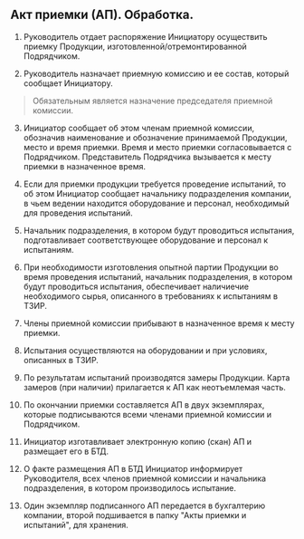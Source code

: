 ## Акт приемки (АП). Обработка.

1.    Руководитель отдает распоряжение Инициатору осуществить приемку Продукции, изготовленной/отремонтированной Подрядчиком.

2.    Руководитель назначает приемную комиссию и ее состав, который сообщает Инициатору.
>Обязательным является назначение председателя приемной комиссии.

3.    Инициатор сообщает об этом членам приемной комиссии, обозначив наименование и обозначение принимаемой Продукции, место и время приемки. Время и место приемки согласовывается с Подрядчиком. Представитель Подрядчика вызывается к месту приемки в назначенное время.

4.    Если для приемки продукции требуется проведение испытаний, то об этом Инициатор сообщает начальнику подразделения компании, в чьем ведении находится оборудование и персонал, необходимый для проведения испытаний.

5.    Начальник подразделения, в котором будут проводиться испытания, подготавливает соответствующее оборудование и персонал к испытаниям.

6.    При необходимости изготовления опытной партии Продукции во время проведения испытаний, начальник подразделения, в котором будут проводиться испытания, обеспечивает наличиечие необходимого сырья, описанного в требованиях к испытаниям в ТЗИР. 

7.    Члены приемной комиссии прибывают в назначенное время к месту приемки.

8.    Испытания осуществляются на оборудовании и при условиях, описанных в ТЗИР.

9.    По результатам испытаний производятся замеры Продукции. Карта замеров (при наличии) прилагается к АП как неотъемлемая часть.

10.    По окончании приемки составляется АП в двух экземплярах, которые подписываются всеми членами приемной комиссии и Подрядчиком.

11.    Инициатор изготавливает электронную копию (скан) АП и размещает его в БТД.

12.    О факте размещения АП в БТД Инициатор информирует Руководителя, всех членов приемной комиссии и начальника подразделения, в котором производилось испытание.

13.    Один экземпляр подписанного АП передается в бухгалтерию компании, второй подшивается в папку "Акты приемки и испытаний", для хранения. 
